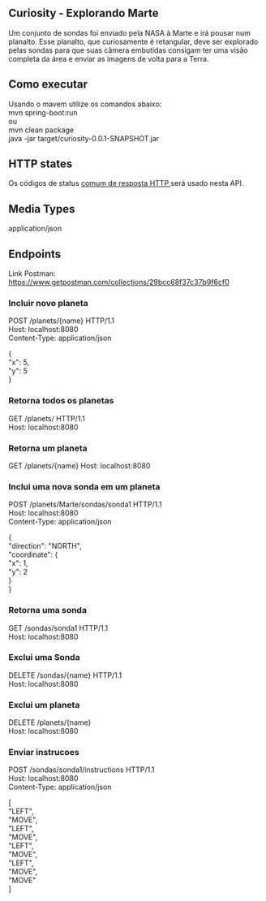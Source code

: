 
## Curiosity - Explorando Marte
Um conjunto de sondas foi enviado pela NASA à Marte e irá pousar num planalto. Esse planalto, que curiosamente é retangular, deve ser explorado pelas sondas para que suas câmera embutidas consigam ter uma visão completa da área e enviar as imagens de volta para a Terra.

## Como executar

Usando o mavem utilize os comandos abaixo:   
mvn spring-boot:run  
ou  
mvn clean package  
java -jar target/curiosity-0.0.1-SNAPSHOT.jar

## HTTP states
Os códigos de status <a href="https://github.com/for-GET/know-your-http-well/blob/master/status-codes.md">comum de resposta HTTP </a> será usado nesta API.

## Media Types
application/json

## Endpoints
Link Postman: 
<a href="https://www.getpostman.com/collections/29bcc68f37c37b9f6cf0"> https://www.getpostman.com/collections/29bcc68f37c37b9f6cf0
</a>

### Incluir novo planeta 
POST /planets/{name} HTTP/1.1  
Host: localhost:8080  
Content-Type: application/json

{  
   "x": 5,  
   "y": 5  
}
   
### Retorna todos os planetas
GET /planets/ HTTP/1.1  
Host: localhost:8080  

### Retorna um planeta
GET /planets/{name}
Host: localhost:8080  

### Inclui uma nova sonda em um planeta
POST /planets/Marte/sondas/sonda1 HTTP/1.1  
Host: localhost:8080  
Content-Type: application/json  

{  
  "direction": "NORTH",  
  "coordinate": {  
    "x": 1,  
    "y": 2  
  }  
}

### Retorna uma sonda
GET /sondas/sonda1 HTTP/1.1  
Host: localhost:8080  

### Exclui uma Sonda
DELETE /sondas/{name} HTTP/1.1  
Host: localhost:8080  

### Exclui um planeta
DELETE /planets/{name}  
Host: localhost:8080  

### Enviar instrucoes
POST /sondas/sonda1/instructions HTTP/1.1  
Host: localhost:8080  
Content-Type: application/json  

[  
  "LEFT",  
  "MOVE",  
  "LEFT",  
  "MOVE",  
  "LEFT",  
  "MOVE",  
  "LEFT",  
  "MOVE",  
  "MOVE"  
]
